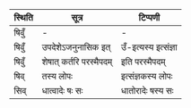 | स्थिति | सूत्र | टिप्पणी |
| ----- | ------- | ------ |
| षिवुँ | - | - |
| षिवुँ | उपदेशेऽजनुनासिक इत् | उँ-इत्यस्य इत्संज्ञा |
| षिवुँ | शेषात् कर्तरि परस्मैपदम् | इति परस्मैपदम् |
| षिव् | तस्य लोपः | इत्संज्ञकस्य लोपः |
| सिव् | धात्वादेः षः सः | धातोरादेः षस्य सः |

